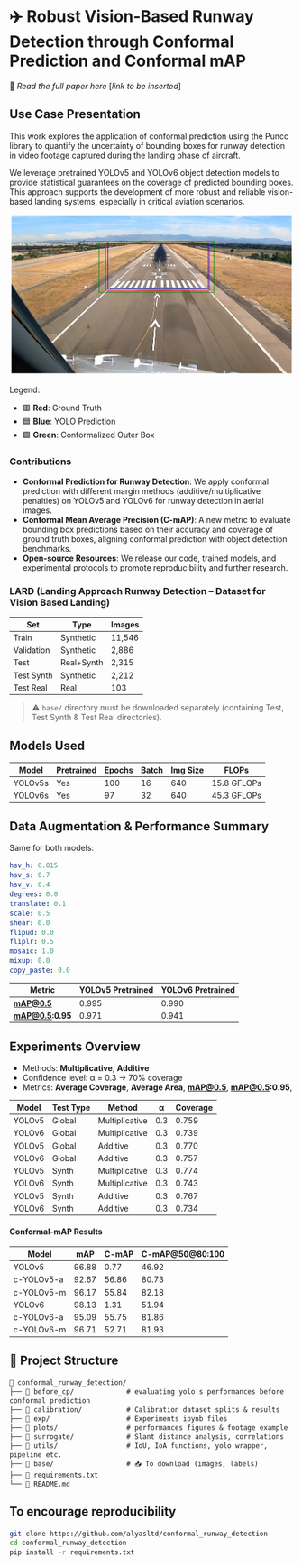 # ✈️ Robust Vision-Based Runway Detection through Conformal Prediction and Conformal mAP 

📄 *Read the full paper here* [*link to be inserted*] 

## Use Case Presentation
This work explores the application of conformal prediction using the Puncc library to quantify the uncertainty of bounding boxes for runway detection in video footage captured during the landing phase of aircraft.

We leverage pretrained YOLOv5 and YOLOv6 object detection models to provide statistical guarantees on the coverage of predicted bounding boxes. This approach supports the development of more robust and reliable vision-based landing systems, especially in critical aviation scenarios.

![Alt text](./plots/v5_m/cropped.png)

Legend:
- 🟥 **Red**: Ground Truth
- 🟦 **Blue**: YOLO Prediction
- 🟩 **Green**: Conformalized Outer Box
  
### Contributions

- **Conformal Prediction for Runway Detection**: We apply conformal prediction with different margin methods (additive/multiplicative penalties) on YOLOv5 and YOLOv6 for runway detection in aerial images.
- **Conformal Mean Average Precision (C-mAP)**: A new metric to evaluate bounding box predictions based on their accuracy and coverage of ground truth boxes, aligning conformal prediction with object detection benchmarks.
- **Open-source Resources**: We release our code, trained models, and experimental protocols to promote reproducibility and further research.


###  LARD (Landing Approach Runway Detection – Dataset for Vision Based Landing)

| Set          | Type         |  Images |
|--------------|--------------|----------|
| Train        | Synthetic    | 11,546   |
| Validation   | Synthetic    | 2,886    |
| Test         | Real+Synth   | 2,315    |
| Test Synth   | Synthetic    | 2,212    |
| Test Real    | Real         | 103      |

> ⚠️ `base/` directory must be downloaded separately (containing Test, Test Synth & Test Real directories).


## Models Used

| Model    | Pretrained | Epochs | Batch | Img Size | FLOPs         |
|----------|------------|--------|-------|----------|----------------|
| YOLOv5s  | Yes        | 100    | 16    | 640      | 15.8 GFLOPs    |
| YOLOv6s  | Yes        | 97     | 32    | 640      | 45.3 GFLOPs    |


## Data Augmentation & Performance Summary

Same for both models:
```yaml
hsv_h: 0.015
hsv_s: 0.7
hsv_v: 0.4
degrees: 0.0
translate: 0.1
scale: 0.5
shear: 0.0
flipud: 0.0
fliplr: 0.5
mosaic: 1.0
mixup: 0.0
copy_paste: 0.0
```


| Metric            | YOLOv5 Pretrained | YOLOv6 Pretrained |
|------------------|------------------|------------------|
| **mAP@0.5**       | 0.995            | 0.990            |
| **mAP@0.5:0.95**  | 0.971            | 0.941            |


## Experiments Overview

- Methods: **Multiplicative**, **Additive**
- Confidence level: α = 0.3 → 70% coverage
- Metrics: **Average Coverage**, **Average Area**, **mAP@0.5**, **mAP@0.5:0.95**,

| Model      | Test Type | Method        | α | Coverage |
|------------|-----------|---------------|---|----------|
| YOLOv5     | Global    | Multiplicative| 0.3 | 0.759 |
| YOLOv6     | Global    | Multiplicative| 0.3 | 0.739 |
| YOLOv5     | Global    | Additive | 0.3 | 0.770 |
| YOLOv6     | Global    | Additive | 0.3 | 0.757 |
| YOLOv5     | Synth     | Multiplicative | 0.3 | 0.774 |
| YOLOv6     | Synth     | Multiplicative | 0.3 | 0.743 |
| YOLOv5     | Synth     | Additive | 0.3 | 0.767 |
| YOLOv6     | Synth     | Additive | 0.3 | 0.734 |

#### Conformal-mAP Results

| Model         | mAP   | C-mAP | C-mAP@50@80:100 |
|---------------|-------|-------|-----------------|
| YOLOv5        | 96.88 | 0.77  | 46.92           |
| c-YOLOv5-a    | 92.67 | 56.86 | 80.73           |
| c-YOLOv5-m    | 96.17 | 55.84 | 82.18           |
| YOLOv6        | 98.13 | 1.31  | 51.94           |
| c-YOLOv6-a    | 95.09 | 55.75 | 81.86           |
| c-YOLOv6-m    | 96.71 | 52.71 | 81.93           |


## 📂 Project Structure
```
📂 conformal_runway_detection/
├── 📁 before_cp/             # evaluating yolo's performances before conformal prediction
├── 📁 calibration/           # Calibration dataset splits & results
├── 📁 exp/                   # Experiments ipynb files
├── 📁 plots/                 # performances figures & footage example
├── 📁 surrogate/             # Slant distance analysis, correlations
├── 📁 utils/                 # IoU, IoA functions, yolo wrapper, pipeline etc.
├── 📁 base/                  # 📥 To download (images, labels)
├── 📄 requirements.txt
└── 📄 README.md
```

##  To encourage reproducibility

```bash
git clone https://github.com/alyasltd/conformal_runway_detection
cd conformal_runway_detection
pip install -r requirements.txt
```
